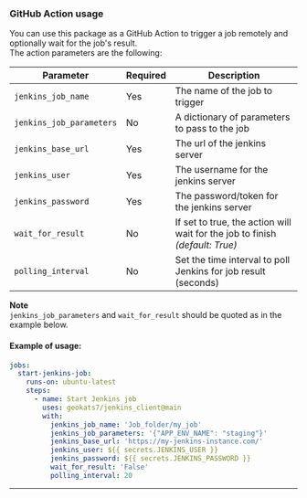 ### GitHub Action usage
You can use this package as a GitHub Action to trigger a job remotely and optionally wait for the job's result.  
The action parameters are the following:  

| Parameter                          | Required  | Description                                                                  |
|------------------------------------|-----------|------------------------------------------------------------------------------|
| `jenkins_job_name`                 | Yes | The name of the job to trigger                                               |
| `jenkins_job_parameters`           | No | A dictionary of parameters to pass to the job                                |
 | `jenkins_base_url`                 | Yes | The url of the jenkins server                                                |
 | `jenkins_user`                     | Yes | The username for the jenkins server                                          |
 | `jenkins_password`                 | Yes | The password/token for the jenkins server                                    |
 | `wait_for_result` | No | If set to true, the action will wait for the job to finish _(default: True)_ |
 | `polling_interval` | No | Set the time interval to poll Jenkins for job result (seconds)               |

**Note**  
`jenkins_job_parameters` and `wait_for_result` should be quoted as in the example below.

#### Example of usage:
~~~yaml
jobs:
  start-jenkins-job:
    runs-on: ubuntu-latest
    steps:
      - name: Start Jenkins job
        uses: geokats7/jenkins_client@main
        with:
          jenkins_job_name: 'Job_folder/my_job'
          jenkins_job_parameters: '{"APP_ENV_NAME": "staging"}'
          jenkins_base_url: 'https://my-jenkins-instance.com/'
          jenkins_user: ${{ secrets.JENKINS_USER }}
          jenkins_password: ${{ secrets.JENKINS_PASSWORD }}
          wait_for_result: 'False'
          polling_interval: 20
~~~
---
